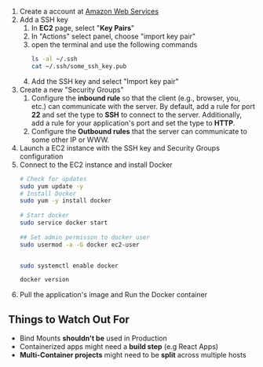 1. Create a account at [Amazon Web Services](https://aws.amazon.com/)
2. Add a SSH key
	1. In **EC2** page, select "**Key Pairs**"
	2. In "Actions" select panel, choose "import key pair"
	3. open the terminal and use the following commands
		```bash
		ls -al ~/.ssh
		cat ~/.ssh/some_ssh_key.pub
		```
	4. Add the SSH key and select "Import key pair"
3. Create a new "Security Groups"
	1. Configure the **inbound rule** so that the client (e.g., browser, you, etc.) can communicate with the server. By default, add a rule for port **22** and set the type to **SSH** to connect to the server. Additionally, add a rule for your application's port and set the type to **HTTP**.
	2. Configure the **Outbound rules** that the server can communicate to some other IP or WWW.
4. Launch a EC2 instance with the SSH key and Security Groups configuration
5. Connect to the EC2 instance and install Docker
	```bash
	# Check for updates
	sudo yum update -y
	# Install Docker
	sudo yum -y install docker
	 
	# Start docker
	sudo service docker start
	 
	## Set admin permisson to docker user
	sudo usermod -a -G docker ec2-user
	
	
	sudo systemctl enable docker
	
	docker version
	```
6. Pull the application's image and Run the Docker container
## Things to Watch Out For

- Bind Mounts **shouldn't be** used in Production
- Containerized apps might need a **build step** (e.g React Apps)
- **Multi-Container projects** might need to be **split** across multiple hosts